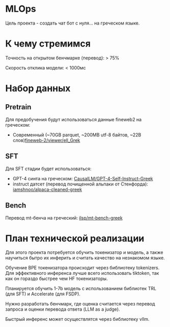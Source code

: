 # MLOps

Цель проекта - создать чат бот с нуля... на греческом языке.

# К чему стремимся

Точность на открытом бенчмарке (перевод): > 75%

Скорость отклика модели: < 1000мс

# Набор данных

## Pretrain

Для предобучения будут использоваться данные fineweb2 на греческом: 
- Современный (~70GB parquet, ~200MB utf-8 байтов, ~22B слов)[fineweb-2/viewer/ell_Grek](https://huggingface.co/datasets/HuggingFaceFW/fineweb-2/viewer/ell_Grek)

## SFT

Для SFT стадии будет использоваться:
- GPT-4 синта на греческом: [CausalLM/GPT-4-Self-Instruct-Greek](https://huggingface.co/datasets/CausalLM/GPT-4-Self-Instruct-Greek)
- instruct датсет (перевод почищенной альпаки от Стенфорда): [iamshnoo/alpaca-cleaned-greek](https://huggingface.co/datasets/iamshnoo/alpaca-cleaned-greek)

## Bench

Перевод mt-бенча на греческий: [ilsp/mt-bench-greek](https://huggingface.co/datasets/ilsp/mt-bench-greek)

# План технической реализации

Для этого проекта потребуется обучить токенизатор и модель, а также научиться бытро их инферить и считать качество на незнакомом языке.

Обучение BPE токенизатора происходит через библиотеку tokenizers. Для эффективного инференса лучше всего использовать tiktoken, так как он гораздо быстрее чем HF токенизаторы.

Планируется обучить 1-7b модель с использованием библиотек TRL (для SFT) и Accelerate (для FSDP).

Нужно разработать бенчмарк, где оценка считается через перевод запроса и оценки перевода ответа (LLM as a judge).

Быстрый инференс может осуществлятся через библиотеку vllm.